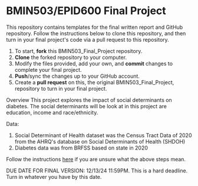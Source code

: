 # BMIN503/EPID600 Final Project

This repository contains templates for the final written report and GitHub repository. Follow the instructions below to clone this repository, and then turn in your final project's code via a pull request to this repository.

1. To start, **fork** this BMIN503_Final_Project repository.
1. **Clone** the forked repository to your computer.
1. Modify the files provided, add your own, and **commit** changes to complete your final project.
1. **Push**/sync the changes up to your GitHub account.
1. Create a **pull request** on this, the original BMIN503_Final_Project, repository to turn in your final project.

Overview
This project explores the impact of social determinants on diabetes. The social determinants will be look at in this project are education, income and race/ethnicity.

Data:
1. Social Determinant of Health dataset was the Census Tract Data of 2020 from the AHRQ's database on Social Determinants of Health (SHDOH)
2. Diabetes data was from BRFSS based on state in 2020

Follow the instructions [here][forking] if you are unsure what the above steps mean.

DUE DATE FOR FINAL VERSION: 12/13/24 11:59PM. This is a hard deadline. Turn in whatever you have by this date.


<!-- Links -->
[forking]: https://guides.github.com/activities/forking/

